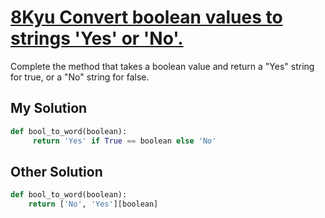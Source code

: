 # [8Kyu Convert boolean values to strings 'Yes' or 'No'.](https://www.codewars.com/kata/convert-boolean-values-to-strings-yes-or-no)

Complete the method that takes a boolean value and return a "Yes" string for true, or a "No" string for false.

## My Solution

```python
def bool_to_word(boolean):
     return 'Yes' if True == boolean else 'No'
```

## Other Solution

```python
def bool_to_word(boolean):
    return ['No', 'Yes'][boolean]
```
